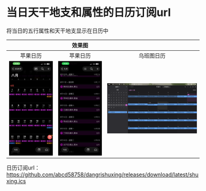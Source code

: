 # 当日天干地支和属性的日历订阅url
将当日的五行属性和天干地支显示在日历中

||效果图||
|:---:|:---:|:---:|
|苹果日历|苹果日历|乌班图日历|
|![apple1](png/apple1.png)|![apple2](png/apple2.png)|![ubt](png/ubt.png)|

日历订阅url：
https://github.com/abcd58758/dangrishuxing/releases/download/latest/shuxing.ics
